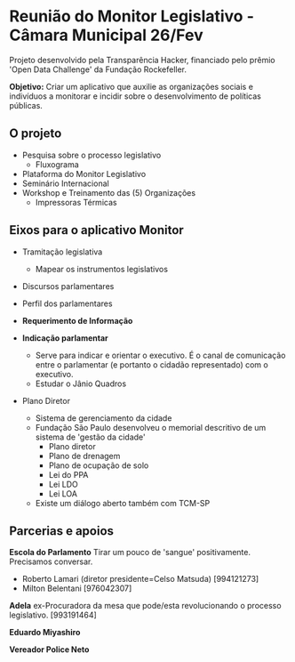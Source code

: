 # Reunião do Monitor Legislativo - Câmara Municipal 26/Fev

Projeto desenvolvido pela Transparência Hacker, financiado pelo prêmio 'Open Data Challenge' da Fundação Rockefeller.

**Objetivo:**
Criar um aplicativo que auxilie as organizações sociais e indivíduos a monitorar e incidir sobre o desenvolvimento de políticas públicas.

## O projeto
* Pesquisa sobre o processo legislativo
	* Fluxograma
* Plataforma do Monitor Legislativo
* Seminário Internacional
* Workshop e Treinamento das (5) Organizações
	* Impressoras Térmicas 

## Eixos para o aplicativo Monitor
* Tramitação legislativa
	* Mapear os instrumentos legislativos
* Discursos parlamentares
* Perfil dos parlamentares
* **Requerimento de Informação**
* **Indicação parlamentar**
	* Serve para indicar e orientar o executivo. É o canal de comunicação entre o parlamentar (e portanto o cidadão representado) com o executivo.
	* Estudar o Jânio Quadros


* Plano Diretor
	* Sistema de gerenciamento da cidade
	* Fundação São Paulo desenvolveu o memorial descritivo de um sistema de 'gestão da cidade'
		* Plano diretor
		* Plano de drenagem
		* Plano de ocupação de solo
		* Lei do PPA
		* Lei LDO
		* Lei LOA
	* Existe um diálogo aberto também com TCM-SP

## Parcerias e apoios
**Escola do Parlamento**
Tirar um pouco de 'sangue' positivamente. Precisamos conversar.
* Roberto Lamari (diretor presidente=Celso Matsuda)
[994121273]
* Milton Belentani
[976042307]

**Adela**
ex-Procuradora da mesa que pode/esta revolucionando o processo legislativo.
[993191464]

**Eduardo Miyashiro**

**Vereador Police Neto**

